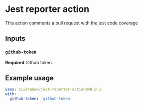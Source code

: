 # Jest reporter action

This action comments a pull request with the jest code coverage

## Inputs

### `github-token`

**Required** Github token.

## Example usage

```yml
uses: ziishaned/jest-reporter-action@v0.0.1
with:
  github-token: 'github-token'
```